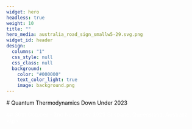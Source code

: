 ```yaml
---
widget: hero
headless: true
weight: 10
title: ""
hero_media: australia_road_sign_smallw5-29.svg.png
widget_id: header
design:
  columns: "1"
  css_style: null
  css_class: null
  background:
    color: "#000000"
    text_color_light: true
    image: background.png
---
```

<p style="color: #000000"># Quantum Thermodynamics
Down Under 2023
</p>

<p style="color: #FFFFFF">## 30th October - 2nd November 2023
Brisbane, Queensland, Australia
<\p>